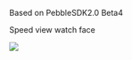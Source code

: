 Based on PebbleSDK2.0 Beta4

Speed view watch face

<img src="http://resmx.com/speed/speedwatch.png" />